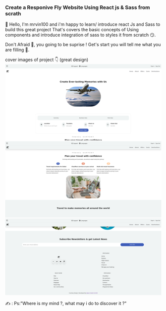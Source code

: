 ### Create a Responive Fly Website Using React js & Sass from scrath

🤗 Hello, I'm mrvin100 and i'm happy to learn/ introduce react Js and Sass to build this great project That's covers the basic concepts of Using components and introduce integration of sass to styles it from scratch 😏.

Don't Afraid 🧐, you going to be suprise ! Get's start you will tell me what you are filling 🤫.

cover images of project 👇 (great design)
![cover image 1](src/img/cover_image1.png)
![cover image 2](src/img/cover_image2.png)
![cover image 3](src/img/cover_image3.png)

✍ : Ps:"Where is my mind ?, what may i do to discover it ?"
